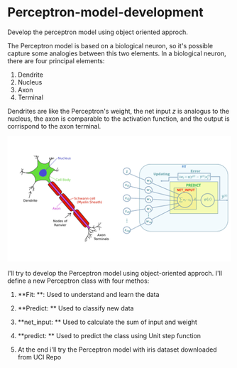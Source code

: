 # Perceptron-model-development
Develop the perceptron model using object oriented approch.

The Perceptron model is based on a biological neuron, so it's possible capture some analogies between this two elements.
In a biological neuron, there are four principal elements:


1.   Dendrite
2.   Nucleus
3.   Axon
4.   Terminal

Dendrites are like the Perceptron's weight, the net input *z* is analogus to the nucleus, the axon is comparable to the activation function, and the output is corrispond to the axon terminal.

![Biological Neuron And Perceptron](bnp.png)


I'll try to develop the Perceptron model using object-oriented approch.
I'll define a new Perceptron class with four methos: 


1.   **Fit: **: Used to understand and learn the data
2.   **Predict: ** Used to classify new data
3.   **net_input: ** Used to calculate the sum of input and weight 
4.   **predict: ** Used to predict the class using Unit step function

5.   At the end i'll try the Perceptron model with iris dataset downloaded from UCI Repo
